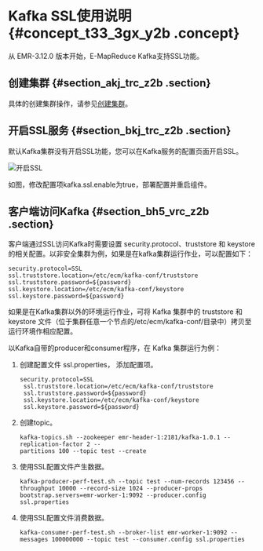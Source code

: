 # Kafka SSL使用说明 {#concept_t33_3gx_y2b .concept}

从 EMR-3.12.0 版本开始，E-MapReduce Kafka支持SSL功能。

## 创建集群 {#section_akj_trc_z2b .section}

具体的创建集群操作，请参见[创建集群](intl.zh-CN/用户指南/集群/创建集群.md#)。

## 开启SSL服务 {#section_bkj_trc_z2b .section}

默认Kafka集群没有开启SSL功能，您可以在Kafka服务的配置页面开启SSL。

![开启SSL](http://static-aliyun-doc.oss-cn-hangzhou.aliyuncs.com/assets/img/17900/154770949710846_zh-CN.png)

如图，修改配置项kafka.ssl.enable为true，部署配置并重启组件。

## 客户端访问Kafka {#section_bh5_vrc_z2b .section}

客户端通过SSL访问Kafka时需要设置 security.protocol、truststore 和 keystore 的相关配置。以非安全集群为例，如果是在kafka集群运行作业，可以配置如下：

```
security.protocol=SSL
ssl.truststore.location=/etc/ecm/kafka-conf/truststore
ssl.truststore.password=${password}
ssl.keystore.location=/etc/ecm/kafka-conf/keystore
ssl.keystore.password=${password}
```

如果是在Kafka集群以外的环境运行作业，可将 Kafka 集群中的 truststore 和 keystore 文件（位于集群任意一个节点的/etc/ecm/kafka-conf/目录中）拷贝至运行环境作相应配置。

以Kafka自带的producer和consumer程序，在 Kafka 集群运行为例：

1.  创建配置文件 ssl.properties， 添加配置项。

    ```
    security.protocol=SSL
     ssl.truststore.location=/etc/ecm/kafka-conf/truststore
     ssl.truststore.password=${password}
     ssl.keystore.location=/etc/ecm/kafka-conf/keystore
     ssl.keystore.password=${password}
    ```

2.  创建topic。

    ```
    kafka-topics.sh --zookeeper emr-header-1:2181/kafka-1.0.1 --replication-factor 2 --
    partitions 100 --topic test --create
    ```

3.  使用SSL配置文件产生数据。

    ```
    kafka-producer-perf-test.sh --topic test --num-records 123456 --throughput 10000 --record-size 1024 --producer-props bootstrap.servers=emr-worker-1:9092 --producer.config ssl.properties
    ```

4.  使用SSL配置文件消费数据。

    ```
    kafka-consumer-perf-test.sh --broker-list emr-worker-1:9092 --messages 100000000 --topic test --consumer.config ssl.properties
    ```


